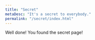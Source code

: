 ```yaml
---
title: "Secret"
metaDesc: "It's a secret to everybody."
permalink: "/secret/index.html"
---
```


Well done! You found the secret page!